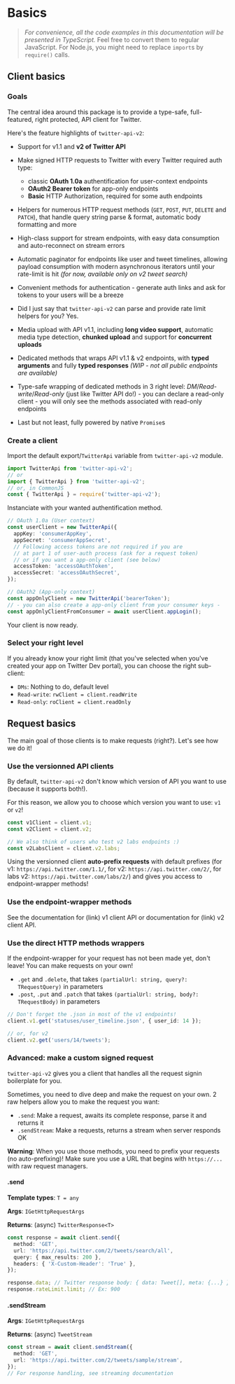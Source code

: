 # Basics

> *For convenience, all the code examples in this documentation will be presented in TypeScript.*
> Feel free to convert them to regular JavaScript. For Node.js, 
> you might need to replace `import`s by `require()` calls.

## Client basics

### Goals

The central idea around this package is to provide a type-safe, full-featured, right protected, API client for Twitter.

Here's the feature highlights of `twitter-api-v2`:
- Support for v1.1 and **v2 of Twitter API**
  
- Make signed HTTP requests to Twitter with every Twitter required auth type:
    - classic **OAuth 1.0a** authentification for user-context endpoints  
    - **OAuth2 Bearer token** for app-only endpoints
    - **Basic** HTTP Authorization, required for some auth endpoints
  
- Helpers for numerous HTTP request methods (`GET`, `POST`, `PUT`, `DELETE` and `PATCH`), 
  that handle query string parse & format, automatic body formatting and more
  
- High-class support for stream endpoints, with easy data consumption and auto-reconnect on stream errors
  
- Automatic paginator for endpoints like user and tweet timelines, 
  allowing payload consumption with modern asynchronous iterators until your rate-limit is hit
  *(for now, available only on v2 tweet search)*

- Convenient methods for authentication - generate auth links and ask for tokens to your users will be a breeze

- Did I just say that `twitter-api-v2` can parse and provide rate limit helpers for you? Yes.

- Media upload with API v1.1, including **long video support**,  automatic media type detection, 
  **chunked upload** and support for **concurrent uploads**
  
- Dedicated methods that wraps API v1.1 & v2 endpoints, with **typed arguments** and fully **typed responses** 
  *(WIP - not all public endpoints are available)*
  
- Type-safe wrapping of dedicated methods in 3 right level: *DM*/*Read-write*/*Read-only* (just like Twitter API do!) -
  you can declare a read-only client - you will only see the methods associated with read-only endpoints
  
- Last but not least, fully powered by native `Promise`s

### Create a client

Import the default export/`TwitterApi` variable from `twitter-api-v2` module.

```ts
import TwitterApi from 'twitter-api-v2';
// or
import { TwitterApi } from 'twitter-api-v2';
// or, in CommonJS
const { TwitterApi } = require('twitter-api-v2');
```

Instanciate with your wanted authentification method.

```ts
// OAuth 1.0a (User context)
const userClient = new TwitterApi({
  appKey: 'consumerAppKey',
  appSecret: 'consumerAppSecret',
  // Following access tokens are not required if you are 
  // at part 1 of user-auth process (ask for a request token)
  // or if you want a app-only client (see below)
  accessToken: 'accessOAuthToken',
  accessSecret: 'accessOAuthSecret',
});

// OAuth2 (App-only context)
const appOnlyClient = new TwitterApi('bearerToken');
// - you can also create a app-only client from your consumer keys -
const appOnlyClientFromConsumer = await userClient.appLogin();
```

Your client is now ready.

### Select your right level

If you already know your right limit (that you've selected when you've created your app on Twitter Dev portal),
you can choose the right sub-client:

- `DMs`: Nothing to do, default level
- `Read-write`: `rwClient = client.readWrite`
- `Read-only`: `roClient = client.readOnly`

## Request basics

The main goal of those clients is to make requests (right?). Let's see how we do it!

### Use the versionned API clients

By default, `twitter-api-v2` don't know which version of API you want to use (because it supports both!).

For this reason, we allow you to choose which version you want to use: `v1` or `v2`!
```ts
const v1Client = client.v1;
const v2Client = client.v2;

// We also think of users who test v2 labs endpoints :)
const v2LabsClient = client.v2.labs;
```

Using the versionned client **auto-prefix requests** with default prefixes 
(for v1: `https://api.twitter.com/1.1/`, for v2: `https://api.twitter.com/2/`,
for labs v2: `https://api.twitter.com/labs/2/`) 
and gives you access to endpoint-wrapper methods!

### Use the endpoint-wrapper methods

See the documentation for (link) v1 client API or documentation for (link) v2 client API.

### Use the direct HTTP methods wrappers

If the endpoint-wrapper for your request has not been made yet, don't leave! 
You can make requests on your own!

- `.get` and `.delete`, that takes `(partialUrl: string, query?: TRequestQuery)` in parameters
- `.post`, `.put` and `.patch` that takes `(partialUrl: string, body?: TRequestBody)` in parameters

```ts
// Don't forget the .json in most of the v1 endpoints!
client.v1.get('statuses/user_timeline.json', { user_id: 14 });

// or, for v2
client.v2.get('users/14/tweets');
```

### Advanced: make a custom signed request

`twitter-api-v2` gives you a client that handles all the request signin boilerplate for you.

Sometimes, you need to dive deep and make the request on your own. 
2 raw helpers allow you to make the request you want:
- `.send`: Make a request, awaits its complete response, parse it and returns it
- `.sendStream`: Make a requests, returns a stream when server responds OK

**Warning**: When you use those methods, you need to prefix your requests (no auto-prefixing)! 
Make sure you use a URL that begins with `https://...` with raw request managers.

#### .send

**Template types**: `T = any`

**Args**: `IGetHttpRequestArgs`

**Returns**: (async) `TwitterResponse<T>`

```ts
const response = await client.send({
  method: 'GET',
  url: 'https://api.twitter.com/2/tweets/search/all',
  query: { max_results: 200 },
  headers: { 'X-Custom-Header': 'True' },
});

response.data; // Twitter response body: { data: Tweet[], meta: {...} }
response.rateLimit.limit; // Ex: 900
```

#### .sendStream

**Args**: `IGetHttpRequestArgs`

**Returns**: (async) `TweetStream`

```ts
const stream = await client.sendStream({
  method: 'GET',
  url: 'https://api.twitter.com/2/tweets/sample/stream',
});
// For response handling, see streaming documentation
```
